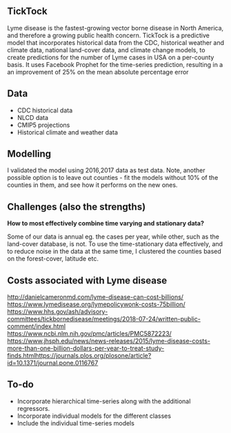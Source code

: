 

## TickTock

Lyme disease is the fastest-growing vector borne disease in North America, and therefore a growing public health concern. TickTock is a predictive model that incorporates historical data from the CDC, historical weather and climate data, national land-cover data, and climate change models, to create predictions for the number of Lyme cases in USA on a per-county basis. It uses Facebook Prophet for the time-series prediction, resulting in a an improvement of 25% on the mean absolute percentage error 

## Data 

- CDC historical data 
- NLCD data 
- CMIP5 projections 
- Historical climate and weather data 

## Modelling 
 
I validated the model using 2016,2017 data as test data.  Note, another possible option is to leave out counties - fit the models without 10% of the counties in them, and see how it performs on the new ones. 

##  Challenges (also the strengths)

__How to most effectively combine time varying and stationary data?__

Some of our data is annual eg. the cases per year, while other, such as the land-cover database, is not. To use the time-stationary data effectively, and to reduce noise in the data at the same time, I clustered the counties based on the forest-cover, latitude etc. 
<!-- 
- __Unclear data from New York, because of differences in reporting practices__ 
- How to deal with very small and noisy time baseline i.e. short time series for 3000 counties? 
- How to deal with missing data from MA and incorrectly reported data from NY?
 -->

## Costs associated with Lyme disease 

http://danielcameronmd.com/lyme-disease-can-cost-billions/
https://www.lymedisease.org/lymepolicywonk-costs-75billion/
https://www.hhs.gov/ash/advisory-committees/tickbornedisease/meetings/2018-07-24/written-public-comment/index.html
https://www.ncbi.nlm.nih.gov/pmc/articles/PMC5872223/
https://www.jhsph.edu/news/news-releases/2015/lyme-disease-costs-more-than-one-billion-dollars-per-year-to-treat-study-finds.htmlhttps://journals.plos.org/plosone/article?id=10.1371/journal.pone.0116767


## To-do

- Incorporate hierarchical time-series along with the additional regressors. 
- Incorporate individual models for the different classes 
- Include the individual time-series models 
<!-- 


## Excellent resource for time series with regressors 

https://nbviewer.jupyter.org/github/nicolasfauchereau/Auckland_Cycling/blob/master/notebooks/Auckland_cycling_and_weather.ipynb

## Clustering counties 

1. Cluster the counties Based on slope - 2008 to 2014, lat,'Forest & Woodland', 'Shrub & Herb Vegetation', ncases 2008
2. create a scaled mean model for each of them 
3. Pandas - create the prediction, output to the right year. 

## cluster based on forest data, rural vs urban data, and latitude into N similar groups to increase significance -- 
#Non time series data : 
    # forest cover, fraction of rural and urban population, latitude 
    # check how much the average area is and the average population 

## -- whats the physical reason behind the periodicity? 
# and to deal with missing data 
# scale and normalize all of them by the value in 2000 - check whether to do this before or after the clustering 
# check whether this relates to populations, rural or urban areas, or census population  
# Once we have the clusters, normalize and fit and test 

# for the temperature data, check how many months with temps > 45degrees 
 -->
